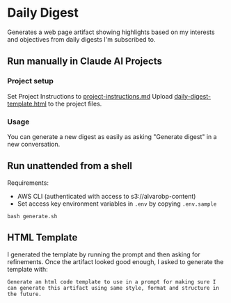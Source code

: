# Daily Digest

Generates a web page artifact showing highlights based on my interests and objectives from daily digests I'm subscribed to.

## Run manually in Claude AI Projects

### Project setup

Set Project Instructions to [project-instructions.md](./project-instructions.md)
Upload [daily-digest-template.html](./daily-digest-template.html) to the project files.

### Usage

You can generate a new digest as easily as asking "Generate digest" in a new conversation.

## Run unattended from a shell

Requirements:
  - AWS CLI (authenticated with access to s3://alvarobp-content)
  - Set access key environment variables in `.env` by copying `.env.sample`

```shell
bash generate.sh
```

## HTML Template

I generated the template by running the prompt and then asking for refinements. Once the artifact looked good enough, I asked to generate the template with:

```
Generate an html code template to use in a prompt for making sure I can generate this artifact using same style, format and structure in the future.
```
